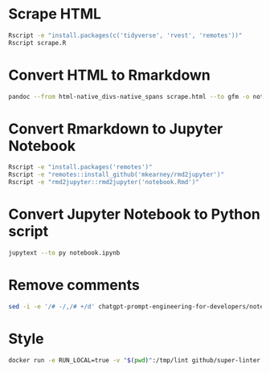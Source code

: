 # Scrape HTML

``` sh
Rscript -e "install.packages(c('tidyverse', 'rvest', 'remotes'))"
Rscript scrape.R
```

# Convert HTML to Rmarkdown

``` sh
pandoc --from html-native_divs-native_spans scrape.html --to gfm -o notebook.md --no-highlight
```

# Convert Rmarkdown to Jupyter Notebook

``` sh
Rscript -e "install.packages('remotes')"
Rscript -e "remotes::install_github('mkearney/rmd2jupyter')"
Rscript -e "rmd2jupyter::rmd2jupyter('notebook.Rmd')"
```

# Convert Jupyter Notebook to Python script

``` sh
jupytext --to py notebook.ipynb   
```

# Remove comments

``` sh
sed -i -e '/# -/,/# +/d' chatgpt-prompt-engineering-for-developers/notebook.py
```

# Style

``` sh
docker run -e RUN_LOCAL=true -v "$(pwd)":/tmp/lint github/super-linter
```
